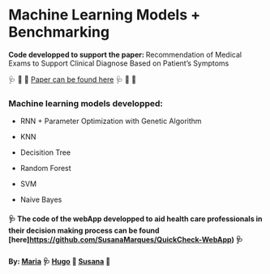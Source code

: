 # Machine Learning Models + Benchmarking

<p> <b> Code developped to support the paper: </b> Recommendation of Medical Exams to Support Clinical Diagnose Based on Patient’s Symptoms 

:stethoscope: :pill: :syringe:  [Paper can be found here](https://github.com/mariajbp/LEI/blob/master/paper.pdf) :stethoscope: :pill: :syringe:


### <p> <b> Machine learning models developped:</b>


- RNN + Parameter Optimization with Genetic Algorithm

- KNN

- Decisition Tree

- Random Forest 

- SVM

- Naive Bayes


#### :stethoscope: The code of the webApp developped to aid health care professionals in their decision making process can be found [here]https://github.com/SusanaMarques/QuickCheck-WebApp) :stethoscope:

  
  #### By: [Maria](https://github.com/mariajbp) :stethoscope: [Hugo](https://github.com/hchexy)  :pill:  [Susana](https://github.com/SusanaMarques)  :syringe:


